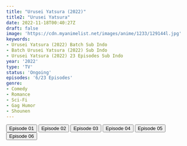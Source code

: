 ```yaml
---
title: "Urusei Yatsura (2022)"
title2: "Urusei Yatsura"
date: 2022-11-18T00:40:27Z
draft: false
image: 'https://cdn.myanimelist.net/images/anime/1233/129144l.jpg'
keywords:
- Urusei Yatsura (2022) Batch Sub Indo
- Batch Urusei Yatsura (2022) Sub Indo
- Urusei Yatsura (2022) 23 Episodes Sub Indo
year: '2022'
type: 'TV'
status: 'Ongoing'
episodes: '6/23 Episodes'
genre:
- Comedy
- Romance
- Sci-Fi
- Gag Humor
- Shounen
---
```


<div class="d-g gg-5 gtc-r ai-c">
<button onclick="window.open('?arc=xIpyWjSO4a_20221014/1/MP4/Kuramanime-URYAT22-01-480p-BGlobal','_blank')">Episode 01</button>
<button onclick="window.open('?arc=4KMA0o3j5V_20221021/2/MP4/Kuramanime-URYAT22-02-480p-BGlobal','_blank')">Episode 02</button>
<button onclick="window.open('?arc=gXdNfIPhxV_20221028/3/MP4/Kuramanime-URYAT22-03-480p-BGlobal','_blank')">Episode 03</button>
<button onclick="window.open('?arc=AVbbxPWB1s_20221104/4/MP4/Kuramanime-URYAT22-04-480p-BGlobal','_blank')">Episode 04</button>
<button onclick="window.open('?arc=jEwZ64wWbn_20221111/5/MP4/Kuramanime-URYAT22-05-480p-BGlobal','_blank')">Episode 05</button>
<button onclick="window.open('?arc=tjqsgm73iy_20221118_202211/6/MP4/Kuramanime-URYAT22-06-480p-BGlobal','_blank')">Episode 06</button>
</div>